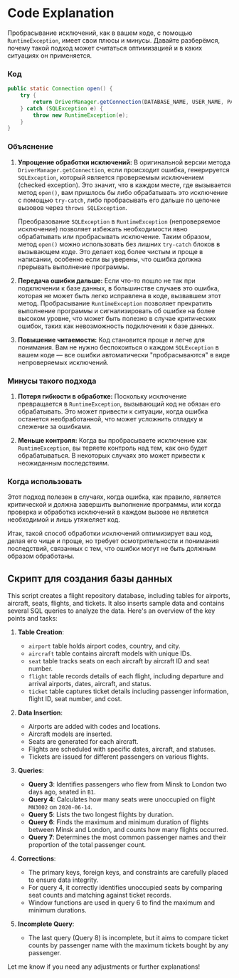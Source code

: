 # Code Explanation

Пробрасывание исключений, как в вашем коде, с помощью `RuntimeException`, имеет свои плюсы и минусы. Давайте разберёмся, почему такой подход может считаться оптимизацией и в каких ситуациях он применяется.

### Код

```java
public static Connection open() {
    try {
        return DriverManager.getConnection(DATABASE_NAME, USER_NAME, PASSWORD);
    } catch (SQLException e) {
        throw new RuntimeException(e);
    }
}
```

### Объяснение

1. **Упрощение обработки исключений:**
   В оригинальной версии метода `DriverManager.getConnection`, если происходит ошибка, генерируется `SQLException`, который является проверяемым исключением (checked exception). Это значит, что в каждом месте, где вызывается метод `open()`, вам пришлось бы либо обрабатывать это исключение с помощью `try-catch`, либо пробрасывать его дальше по цепочке вызовов через `throws SQLException`.

   Преобразование `SQLException` в `RuntimeException` (непроверяемое исключение) позволяет избежать необходимости явно обрабатывать или пробрасывать исключение. Таким образом, метод `open()` можно использовать без лишних `try-catch` блоков в вызывающем коде. Это делает код более чистым и проще в написании, особенно если вы уверены, что ошибка должна прерывать выполнение программы.

2. **Передача ошибки дальше:**
   Если что-то пошло не так при подключении к базе данных, в большинстве случаев это ошибка, которая не может быть легко исправлена в коде, вызвавшем этот метод. Пробрасывание `RuntimeException` позволяет прекратить выполнение программы и сигнализировать об ошибке на более высоком уровне, что может быть полезно в случае критических ошибок, таких как невозможность подключения к базе данных.

3. **Повышение читаемости:**
   Код становится проще и легче для понимания. Вам не нужно беспокоиться о каждом `SQLException` в вашем коде — все ошибки автоматически "пробрасываются" в виде непроверяемых исключений.

### Минусы такого подхода

1. **Потеря гибкости в обработке:**
   Поскольку исключение превращается в `RuntimeException`, вызывающий код не обязан его обрабатывать. Это может привести к ситуации, когда ошибка останется необработанной, что может усложнить отладку и слежение за ошибками.

2. **Меньше контроля:**
   Когда вы пробрасываете исключение как `RuntimeException`, вы теряете контроль над тем, как оно будет обрабатываться. В некоторых случаях это может привести к неожиданным последствиям.

### Когда использовать

Этот подход полезен в случаях, когда ошибка, как правило, является критической и должна завершить выполнение программы, или когда проверка и обработка исключений в каждом вызове не является необходимой и лишь утяжеляет код.

Итак, такой способ обработки исключений оптимизирует ваш код, делая его чище и проще, но требует осмотрительности и понимания последствий, связанных с тем, что ошибки могут не быть должным образом обработаны.


## Скрипт для создания базы данных

This script creates a flight repository database, including tables for airports, aircraft, seats, flights, and tickets. It also inserts sample data and contains several SQL queries to analyze the data. Here's an overview of the key points and tasks:

1. **Table Creation**:
   - `airport` table holds airport codes, country, and city.
   - `aircraft` table contains aircraft models with unique IDs.
   - `seat` table tracks seats on each aircraft by aircraft ID and seat number.
   - `flight` table records details of each flight, including departure and arrival airports, dates, aircraft, and status.
   - `ticket` table captures ticket details including passenger information, flight ID, seat number, and cost.

2. **Data Insertion**:
   - Airports are added with codes and locations.
   - Aircraft models are inserted.
   - Seats are generated for each aircraft.
   - Flights are scheduled with specific dates, aircraft, and statuses.
   - Tickets are issued for different passengers on various flights.

3. **Queries**:
   - **Query 3**: Identifies passengers who flew from Minsk to London two days ago, seated in `B1`.
   - **Query 4**: Calculates how many seats were unoccupied on flight `MN3002` on `2020-06-14`.
   - **Query 5**: Lists the two longest flights by duration.
   - **Query 6**: Finds the maximum and minimum duration of flights between Minsk and London, and counts how many flights occurred.
   - **Query 7**: Determines the most common passenger names and their proportion of the total passenger count.

4. **Corrections**:
   - The primary keys, foreign keys, and constraints are carefully placed to ensure data integrity.
   - For query 4, it correctly identifies unoccupied seats by comparing seat counts and matching against ticket records.
   - Window functions are used in query 6 to find the maximum and minimum durations.

5. **Incomplete Query**:
   - The last query (Query 8) is incomplete, but it aims to compare ticket counts by passenger name with the maximum tickets bought by any passenger.

Let me know if you need any adjustments or further explanations!

